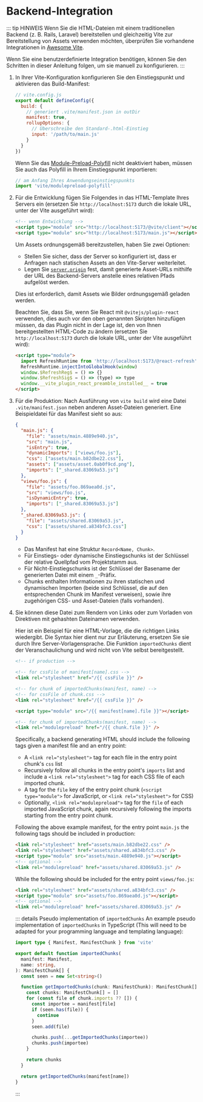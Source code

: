 # Backend-Integration

::: tip HINWEIS
Wenn Sie die HTML-Dateien mit einem traditionellen Backend (z. B. Rails, Laravel) bereitstellen und gleichzeitig Vite zur Bereitstellung von Assets verwenden möchten, überprüfen Sie vorhandene Integrationen in [Awesome Vite](https://github.com/vitejs/awesome-vite#integrations-with-backends).

Wenn Sie eine benutzerdefinierte Integration benötigen, können Sie den Schritten in dieser Anleitung folgen, um sie manuell zu konfigurieren.
:::

1. In Ihrer Vite-Konfiguration konfigurieren Sie den Einstiegspunkt und aktivieren das Build-Manifest:

   ```js
   // vite.config.js
   export default defineConfig({
     build: {
       // generiert .vite/manifest.json in outDir
       manifest: true,
       rollupOptions: {
         // Überschreibe den Standard-.html-Einstieg
         input: '/path/to/main.js'
       }
     }
   })
   ```

   Wenn Sie das [Module-Preload-Polyfill](/config/build-options.md#build-polyfillmodulepreload) nicht deaktiviert haben, müssen Sie auch das Polyfill in Ihrem Einstiegspunkt importieren:

   ```js
   // am Anfang Ihres Anwendungseinstiegspunkts
   import 'vite/modulepreload-polyfill'
   ```

2. Für die Entwicklung fügen Sie Folgendes in das HTML-Template Ihres Servers ein (ersetzen Sie `http://localhost:5173` durch die lokale URL, unter der Vite ausgeführt wird):

   ```html
   <!-- wenn Entwicklung -->
   <script type="module" src="http://localhost:5173/@vite/client"></script>
   <script type="module" src="http://localhost:5173/main.js"></script>
   ```

   Um Assets ordnungsgemäß bereitzustellen, haben Sie zwei Optionen:

   - Stellen Sie sicher, dass der Server so konfiguriert ist, dass er Anfragen nach statischen Assets an den Vite-Server weiterleitet.
   - Legen Sie [`server.origin`](/config/server-options.md#server-origin) fest, damit generierte Asset-URLs mithilfe der URL des Backend-Servers anstelle eines relativen Pfads aufgelöst werden.

   Dies ist erforderlich, damit Assets wie Bilder ordnungsgemäß geladen werden.

   Beachten Sie, dass Sie, wenn Sie React mit `@vitejs/plugin-react` verwenden, dies auch vor den oben genannten Skripten hinzufügen müssen, da das Plugin nicht in der Lage ist, den von Ihnen bereitgestellten HTML-Code zu ändern (ersetzen Sie `http://localhost:5173` durch die lokale URL, unter der Vite ausgeführt wird):

   ```html
   <script type="module">
     import RefreshRuntime from 'http://localhost:5173/@react-refresh'
     RefreshRuntime.injectIntoGlobalHook(window)
     window.$RefreshReg$ = () => {}
     window.$RefreshSig$ = () => (type) => type
     window.__vite_plugin_react_preamble_installed__ = true
   </script>
   ```

3. Für die Produktion: Nach Ausführung von `vite build` wird eine Datei `.vite/manifest.json` neben anderen Asset-Dateien generiert. Eine Beispieldatei für das Manifest sieht so aus:

   ```json
   {
     "main.js": {
       "file": "assets/main.4889e940.js",
       "src": "main.js",
       "isEntry": true,
       "dynamicImports": ["views/foo.js"],
       "css": ["assets/main.b82dbe22.css"],
       "assets": ["assets/asset.0ab0f9cd.png"],
       "imports": ["_shared.83069a53.js"]
     },
     "views/foo.js": {
       "file": "assets/foo.869aea0d.js",
       "src": "views/foo.js",
       "isDynamicEntry": true,
       "imports": ["_shared.83069a53.js"]
     },
     "_shared.83069a53.js": {
       "file": "assets/shared.83069a53.js",
       "css": ["assets/shared.a834bfc3.css"]
     }
   }
   ```

   - Das Manifest hat eine Struktur `Record<Name, Chunk>`.
   - Für Einstiegs- oder dynamische Einstiegschunks ist der Schlüssel der relative Quellpfad vom Projektstamm aus.
   - Für Nicht-Einstiegschunks ist der Schlüssel der Basename der generierten Datei mit einem `_`-Präfix.
   - Chunks enthalten Informationen zu ihren statischen und dynamischen Importen (beide sind Schlüssel, die auf den entsprechenden Chunk im Manifest verweisen), sowie ihre zugehörigen CSS- und Asset-Dateien (falls vorhanden).

4. Sie können diese Datei zum Rendern von Links oder zum Vorladen von Direktiven mit gehashten Dateinamen verwenden.

   Hier ist ein Beispiel für eine HTML-Vorlage, die die richtigen Links wiedergibt. Die Syntax hier dient nur zur
   Erläuterung, ersetzen Sie sie durch Ihre Server-Vorlagensprache. Die Funktion `importedChunks` dient der Veranschaulichung und wird nicht von Vite selbst bereitgestellt.

   ```html
   <!-- if production -->

   <!-- for cssFile of manifest[name].css -->
   <link rel="stylesheet" href="/{{ cssFile }}" />

   <!-- for chunk of importedChunks(manifest, name) -->
   <!-- for cssFile of chunk.css -->
   <link rel="stylesheet" href="/{{ cssFile }}" />

   <script type="module" src="/{{ manifest[name].file }}"></script>

   <!-- for chunk of importedChunks(manifest, name) -->
   <link rel="modulepreload" href="/{{ chunk.file }}" />
   ```

   Specifically, a backend generating HTML should include the following tags given a manifest
   file and an entry point:

   - A `<link rel="stylesheet">` tag for each file in the entry point chunk's `css` list
   - Recursively follow all chunks in the entry point's `imports` list and include a
     `<link rel="stylesheet">` tag for each CSS file of each imported chunk.
   - A tag for the `file` key of the entry point chunk (`<script type="module">` for JavaScript,
     or `<link rel="stylesheet">` for CSS)
   - Optionally, `<link rel="modulepreload">` tag for the `file` of each imported JavaScript
     chunk, again recursively following the imports starting from the entry point chunk.

   Following the above example manifest, for the entry point `main.js` the following tags should be included in production:

   ```html
   <link rel="stylesheet" href="assets/main.b82dbe22.css" />
   <link rel="stylesheet" href="assets/shared.a834bfc3.css" />
   <script type="module" src="assets/main.4889e940.js"></script>
   <!-- optional -->
   <link rel="modulepreload" href="assets/shared.83069a53.js" />
   ```

   While the following should be included for the entry point `views/foo.js`:

   ```html
   <link rel="stylesheet" href="assets/shared.a834bfc3.css" />
   <script type="module" src="assets/foo.869aea0d.js"></script>
   <!-- optional -->
   <link rel="modulepreload" href="assets/shared.83069a53.js" />
   ```

   ::: details Pseudo implementation of `importedChunks`
   An example pseudo implementation of `importedChunks` in TypeScript (This will
   need to be adapted for your programming language and templating language):

   ```ts
   import type { Manifest, ManifestChunk } from 'vite'

   export default function importedChunks(
     manifest: Manifest,
     name: string,
   ): ManifestChunk[] {
     const seen = new Set<string>()

     function getImportedChunks(chunk: ManifestChunk): ManifestChunk[] {
       const chunks: ManifestChunk[] = []
       for (const file of chunk.imports ?? []) {
         const importee = manifest[file]
         if (seen.has(file)) {
           continue
         }
         seen.add(file)

         chunks.push(...getImportedChunks(importee))
         chunks.push(importee)
       }

       return chunks
     }

     return getImportedChunks(manifest[name])
   }
   ```

   :::
